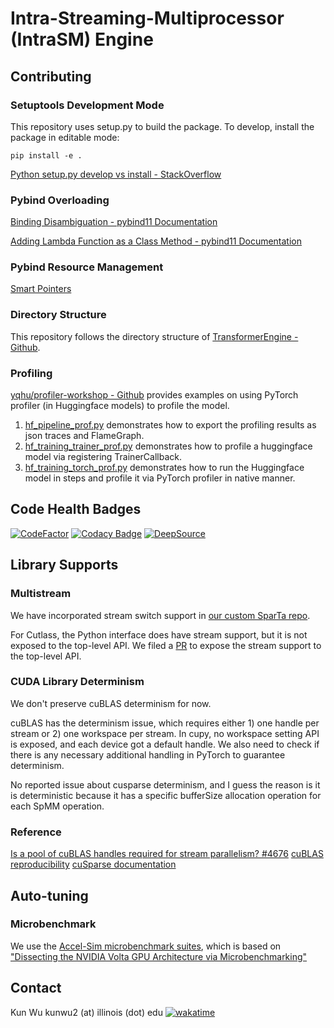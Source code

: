# Intra-Streaming-Multiprocessor (IntraSM) Engine


## Contributing
### Setuptools Development Mode
This repository uses setup.py to build the package. To develop, install the package in editable mode:
```
pip install -e .
```

[Python setup.py develop vs install - StackOverflow](https://stackoverflow.com/a/19048754)

### Pybind Overloading
[Binding Disambiguation - pybind11 Documentation](https://pybind11.readthedocs.io/en/stable/classes.html#:~:text=We%20can%20disambiguate%20by%20casting%20them%20to%20function%20pointers)

[Adding Lambda Function as a Class Method - pybind11 Documentation](https://pybind11.readthedocs.io/en/stable/classes.html#:~:text=Unfortunately%2C%20there%20is%20no%20suitable%20functionality%20in%20the%20Pet%20data%20structure%2C%20and%20it%20would%20be%20nice%20if%20we%20did%20not%20have%20to%20change%20it.)

### Pybind Resource Management
[Smart Pointers](https://pybind11.readthedocs.io/en/stable/advanced/smart_ptrs.html)

### Directory Structure
This repository follows the directory structure of [TransformerEngine - Github](https://github.com/NVIDIA/TransformerEngine/).

### Profiling
[yqhu/profiler-workshop - Github](https://github.com/yqhu/profiler-workshop) provides examples on using PyTorch profiler (in Huggingface models) to profile the model.

1. [hf_pipeline_prof.py](https://github.com/yqhu/profiler-workshop/blob/c8d4a7c30a61cc7b909d89f88f5fd36b70c55769/hf_pipeline_prof.py) demonstrates how to export the profiling results as json traces and FlameGraph.
2. [hf_training_trainer_prof.py](https://github.com/yqhu/profiler-workshop/blob/c8d4a7c30a61cc7b909d89f88f5fd36b70c55769/hf_training_trainer_prof.py) demonstrates how to profile a huggingface model via registering TrainerCallback.
3. [hf_training_torch_prof.py](https://github.com/yqhu/profiler-workshop/blob/c8d4a7c30a61cc7b909d89f88f5fd36b70c55769/hf_training_torch_prof.py) demonstrates how to run the Huggingface model in steps and profile it via PyTorch profiler in native manner.

## Code Health Badges
[![CodeFactor](https://www.codefactor.io/repository/github/k-wu/intrasm_engine/badge?s=749489c3b14056d2ece1446c9f6f3e55572069b3)](https://www.codefactor.io/repository/github/k-wu/intrasm_engine)
[![Codacy Badge](https://app.codacy.com/project/badge/Grade/efbb131ba609458c8a586ea63c2534e2)](https://app.codacy.com?utm_source=gh&utm_medium=referral&utm_content=&utm_campaign=Badge_grade)
[![DeepSource](https://app.deepsource.com/gh/K-Wu/intrasm_engine.svg/?label=active+issues&show_trend=true&token=OE3XZsUS8QPEMWILgPiJbtGG)](https://app.deepsource.com/gh/K-Wu/intrasm_engine/)

## Library Supports
### Multistream
We have incorporated stream switch support in [our custom SparTa repo](https://github.com/K-Wu/SparTA).

For Cutlass, the Python interface does have stream support, but it is not exposed to the top-level API. We filed a [PR](https://github.com/NVIDIA/cutlass/pull/1287) to expose the stream support to the top-level API.

### CUDA Library Determinism
We don't preserve cuBLAS determinism for now.

cuBLAS has the determinism issue, which requires either 1) one handle per stream or 2) one workspace per stream. In cupy, no workspace setting API is exposed, and each device got a default handle. We also need to check if there is any necessary additional handling in PyTorch to guarantee determinism.

No reported issue about cusparse determinism, and I guess the reason is it is deterministic because it has a specific bufferSize allocation operation for each SpMM operation.

### Reference
[Is a pool of cuBLAS handles required for stream parallelism? #4676](https://github.com/cupy/cupy/issues/4676)
[cuBLAS reproducibility](https://docs.nvidia.com/cuda/cublas/index.html#cublasApi_reproducibility)
[cuSparse documentation](https://docs.nvidia.com/cuda/cusparse)

## Auto-tuning
### Microbenchmark
We use the [Accel-Sim microbenchmark suites](https://github.com/accel-sim/gpu-app-collection/blob/release/src/cuda/GPU_Microbenchmark/), which is based on ["Dissecting the NVIDIA Volta GPU Architecture via Microbenchmarking"](https://arxiv.org/pdf/1804.06826.pdf)

## Contact
Kun Wu kunwu2 (at) illinois (dot) edu  [![wakatime](https://wakatime.com/badge/github/K-Wu/intrasm_engine.svg)](https://wakatime.com/badge/github/K-Wu/intrasm_engine)